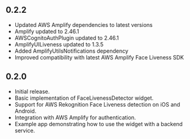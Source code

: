 ## 0.2.2

* Updated AWS Amplify dependencies to latest versions
* Amplify updated to 2.46.1
* AWSCognitoAuthPlugin updated to 2.46.1  
* AmplifyUILiveness updated to 1.3.5
* Added AmplifyUtilsNotifications dependency
* Improved compatibility with latest AWS Amplify Face Liveness SDK

## 0.2.0

* Initial release.
* Basic implementation of FaceLivenessDetector widget.
* Support for AWS Rekognition Face Liveness detection on iOS and Android.
* Integration with AWS Amplify for authentication.
* Example app demonstrating how to use the widget with a backend service.
